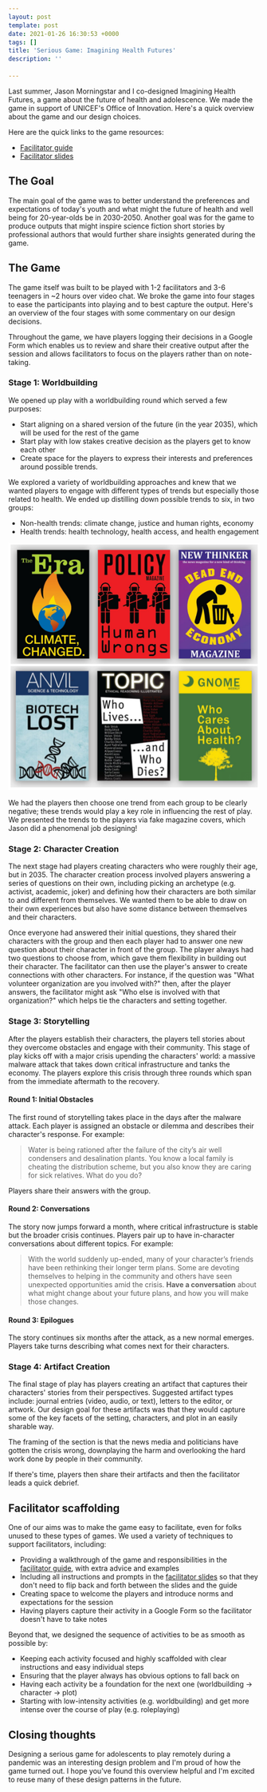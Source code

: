 ```yaml
---
layout: post
template: post
date: 2021-01-26 16:30:53 +0000
tags: []
title: 'Serious Game: Imagining Health Futures'
description: ''

---
```

Last summer, Jason Morningstar and I co-designed Imagining Health Futures, a game about the future of health and adolescence. We made the game in support of UNICEF's Office of Innovation. Here's a quick overview about the game and our design choices.

Here are the quick links to the game resources:

* [Facilitator guide](https://drive.google.com/file/d/1ZWTMnG3gqjG2R2Mc95uodPoNo-GnNR5V/view?usp=sharing)
* [Facilitator slides](https://docs.google.com/presentation/d/11cUVWaS8WhEmfNyv71km_UUzb89Yg9E6dduEX4yscIk/edit?usp=sharing)

## The Goal

The main goal of the game was to better understand the preferences and expectations of today's youth and what might the future of health and well being for 20-year-olds be in 2030-2050. Another goal was for the game to produce outputs that might inspire science fiction short stories by professional authors that would further share insights generated during the game.

## The Game

The game itself was built to be played with 1-2 facilitators and 3-6 teenagers in \~2 hours over video chat. We broke the game into four stages to ease the participants into playing and to best capture the output. Here's an overview of the four stages with some commentary on our design decisions.

Throughout the game, we have players logging their decisions in a Google Form which enables us to review and share their creative output after the session and allows facilitators to focus on the players rather than on note-taking.

### Stage 1: Worldbuilding

We opened up play with a worldbuilding round which served a few purposes:

* Start aligning on a shared version of the future (in the year 2035), which will be used for the rest of the game
* Start play with low stakes creative decision as the players get to know each other
* Create space for the players to express their interests and preferences around possible trends.

We explored a variety of worldbuilding approaches and knew that we wanted players to engage with different types of trends but especially those related to health. We ended up distilling down possible trends to six, in two groups:

* Non-health trends: climate change, justice and human rights, economy
* Health trends: health technology, health access, and health engagement

![6 magazine covers of different futures, focused on economic, health, climate, and justice trends](/images/2020-12-15.png)

We had the players then choose one trend from each group to be clearly negative; these trends would play a key role in influencing the rest of play. We presented the trends to the players via fake magazine covers, which Jason did a phenomenal job designing!

### Stage 2: Character Creation

The next stage had players creating characters who were roughly their age, but in 2035. The character creation process involved players answering a series of questions on their own, including picking an archetype (e.g. activist, academic, joker) and defining how their characters are both similar to and different from themselves. We wanted them to be able to draw on their own experiences but also have some distance between themselves and their characters.

Once everyone had answered their initial questions, they shared their characters with the group and then each player had to answer one new question about their character in front of the group. The player always had two questions to choose from, which gave them flexibility in building out their character. The facilitator can then use the player's answer to create connections with other characters. For instance, if the question was "What volunteer organization are you involved with?" then, after the player answers, the facilitator might ask "Who else is involved with that organization?" which helps tie the characters and setting together.

### Stage 3: Storytelling

After the players establish their characters, the players tell stories about they overcome obstacles and engage with their community. This stage of play kicks off with a major crisis upending the characters' world: a massive malware attack that takes down critical infrastructure and tanks the economy. The players explore this crisis through three rounds which span from the immediate aftermath to the recovery.

#### Round 1: Initial Obstacles

The first round of storytelling takes place in the days after the malware attack. Each player is assigned an obstacle or dilemma and describes their character's response. For example:

> Water is being rationed after the failure of the city’s air well condensers and desalination plants. You know a local family is cheating the distribution scheme, but you also know they are caring for sick relatives. What do you do?

Players share their answers with the group.

#### Round 2: Conversations

The story now jumps forward a month, where critical infrastructure is stable but the broader crisis continues. Players pair up to have in-character conversations about different topics. For example:

> With the world suddenly up-ended, many of your character’s friends have been rethinking their longer term plans. Some are devoting themselves to helping in the community and others have seen unexpected opportunities amid the crisis. **Have a conversation** about what might change about your future plans, and how you will make those changes.

#### Round 3: Epilogues

The story continues six months after the attack, as a new normal emerges. Players take turns describing what comes next for their characters.

### Stage 4: Artifact Creation

The final stage of play has players creating an artifact that captures their characters' stories from their perspectives. Suggested artifact types include: journal entries (video, audio, or text), letters to the editor, or artwork. Our design goal for these artifacts was that they would capture some of the key facets of the setting, characters, and plot in an easily sharable way.

The framing of the section is that the news media and politicians have gotten the crisis wrong, downplaying the harm and overlooking the hard work done by people in their community.

If there's time, players then share their artifacts and then the facilitator leads a quick debrief.

## Facilitator scaffolding

One of our aims was to make the game easy to facilitate, even for folks unused to these types of games. We used a variety of techniques to support facilitators, including:

* Providing a walkthrough of the game and responsibilities in the [facilitator guide](https://drive.google.com/file/d/1ZWTMnG3gqjG2R2Mc95uodPoNo-GnNR5V/view?usp=sharing), with extra advice and examples
* Including all instructions and prompts in the [facilitator slides](https://docs.google.com/presentation/d/11cUVWaS8WhEmfNyv71km_UUzb89Yg9E6dduEX4yscIk/edit?usp=sharing) so that they don't need to flip back and forth between the slides and the guide
* Creating space to welcome the players and introduce norms and expectations for the session
* Having players capture their activity in a Google Form so the facilitator doesn't have to take notes

Beyond that, we designed the sequence of activities to be as smooth as possible by:

* Keeping each activity focused and highly scaffolded with clear instructions and easy individual steps
* Ensuring that the player always has obvious options to fall back on
* Having each activity be a foundation for the next one (worldbuilding -> character -> plot)
* Starting with low-intensity activities (e.g. worldbuilding) and get more intense over the course of play (e.g. roleplaying)

## Closing thoughts

Designing a serious game for adolescents to play remotely during a pandemic was an interesting design problem and I'm proud of how the game turned out. I hope you've found this overview helpful and I'm excited to reuse many of these design patterns in the future.